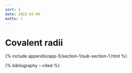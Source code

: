 ```yaml
---
sort: 1
date: 2022-03-09
maths: 1
---
```


# Covalent radii

{% include appendix/app-5/section-1/sub-section-1.html %}

{% bibliography --cited %}

